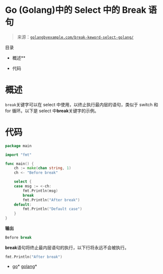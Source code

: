 <!--yml

类别: 未分类

date: 2024-10-13 06:23:58

-->

# Go (Golang)中的 Select 中的 Break 语句

> 来源：[`golangbyexample.com/break-keword-select-golang/`](https://golangbyexample.com/break-keword-select-golang/)

目录

+   概述**

+   代码

# **概述**

`break`关键字可以在 select 中使用，以终止执行最内层的语句，类似于 switch 和 for 循环。以下是 select 中**break**关键字的示例。

# **代码**

```go
package main

import "fmt"

func main() {
	ch := make(chan string, 1)
	ch <- "Before break"

	select {
	case msg := <-ch:
		fmt.Println(msg)
		break
		fmt.Println("After break")
	default:
		fmt.Println("Default case")
	}
}
```

**输出**

```go
Before break
```

**break**语句将终止最内层语句的执行，以下行将永远不会被执行。

```go
fmt.Println("After break")
```

+   [go](https://golangbyexample.com/tag/go/)*   [golang](https://golangbyexample.com/tag/golang/)*
